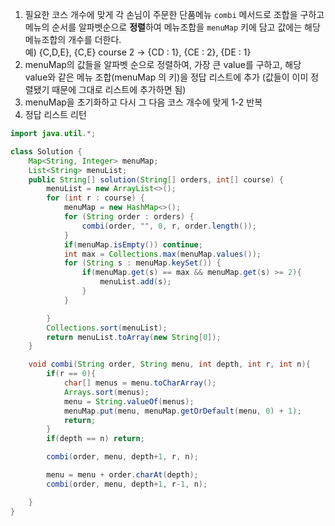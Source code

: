 1. 필요한 코스 개수에 맞게 각 손님이 주문한 단품메뉴 `combi` 메서드로 조합을 구하고 메뉴의 순서를 알파벳순으로 **정렬**하여 메뉴조합을 `menuMap` 키에 담고
   값에는 해당 메뉴조합의 개수를 더한다. <br>
   예) {C,D,E}, {C,E} course 2 -> {CD : 1}, {CE : 2}, {DE : 1}  <br>
2. menuMap의 값들을 알파벳 순으로 정렬하여, 가장 큰 value를 구하고, 해당 value와 같은 메뉴 조합(menuMap 의 키)을 정답 리스트에 추가 (값들이 이미 정렬됐기 때문에 그대로 리스트에 추가하면 됨)
3. menuMap을 초기화하고 다시 그 다음 코스 개수에 맞게 1-2 반복
4. 정답 리스트 리턴


```java
import java.util.*;

class Solution {
    Map<String, Integer> menuMap;
    List<String> menuList;
    public String[] solution(String[] orders, int[] course) {
        menuList = new ArrayList<>();
        for (int r : course) {
            menuMap = new HashMap<>();
            for (String order : orders) {
                combi(order, "", 0, r, order.length());
            }
            if(menuMap.isEmpty()) continue;
            int max = Collections.max(menuMap.values());
            for (String s : menuMap.keySet()) {
                if(menuMap.get(s) == max && menuMap.get(s) >= 2){
                    menuList.add(s);
                }
            }

        }
        Collections.sort(menuList);
        return menuList.toArray(new String[0]);
    }

    void combi(String order, String menu, int depth, int r, int n){
        if(r == 0){
            char[] menus = menu.toCharArray();
            Arrays.sort(menus);
            menu = String.valueOf(menus);
            menuMap.put(menu, menuMap.getOrDefault(menu, 0) + 1);
            return;
        }
        if(depth == n) return;

        combi(order, menu, depth+1, r, n);

        menu = menu + order.charAt(depth);
        combi(order, menu, depth+1, r-1, n);

    }
}
```
